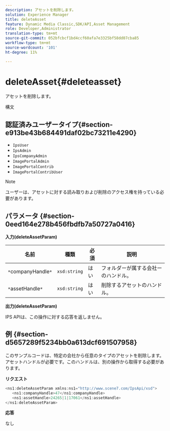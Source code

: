 ```yaml
---
description: アセットを削除します。
solution: Experience Manager
title: deleteAsset
feature: Dynamic Media Classic,SDK/API,Asset Management
role: Developer,Administrator
translation-type: tm+mt
source-git-commit: 052bfcbcf1bd4ccf60afa7e3325bf58dd07cba85
workflow-type: tm+mt
source-wordcount: '101'
ht-degree: 11%

---
```



# deleteAsset{#deleteasset}

アセットを削除します。

構文

## 認証済みユーザータイプ{#section-e913be43b684491daf02bc73211e4290}

* `IpsUser`
* `IpsAdmin`
* `IpsCompanyAdmin`
* `ImagePortalAdmin`
* `ImagePortalContrib`
* `ImagePortalContribUser`

>[!NOTE]
>
>ユーザーは、アセットに対する読み取りおよび削除のアクセス権を持っている必要があります。

## パラメータ {#section-0eed164e278b456fbdfb7a50727a0416}

**入力(deleteAssetParam)**

| 名前 | 種類 | 必須 | 説明 |
|---|---|---|---|
| `*`companyHandle`*` | `xsd:string` | はい | フォルダーが属する会社ーのハンドル。 |
| `*`assetHandle`*` | `xsd:string` | はい | 削除するアセットのハンドル。 |

**出力(deleteAssetParam)**

IPS APIは、この操作に対する応答を返しません。

## 例 {#section-d5657289f5234bb0a613dcf691507958}

このサンプルコードは、特定の会社から任意のタイプのアセットを削除します。 アセットハンドルが必要です。このハンドルは、別の操作から取得する必要があります。

**リクエスト**

```java
<ns1:deleteAssetParam xmlns:ns1="http://www.scene7.com/IpsApi/xsd">
   <ns1:companyHandle>47</ns1:companyHandle>
   <ns1:assetHandle>24265|1|17061</ns1:assetHandle>
</ns1:deleteAssetParam>
```

**応答**

なし
